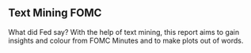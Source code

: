 ## Text Mining FOMC

What did Fed say? With the help of text mining, this report aims to gain insights and colour from FOMC Minutes and to make plots out of words.
